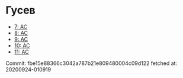 # Гусев
- [7: AC](7.md)
- [8: AC](8.md)
- [9: AC](9.md)
- [10: AC](10.md)
- [11: AC](11.md)

Commit: fbe15e88366c3042a787b21e809480004c09d122
 fetched at: 20200924-010919
